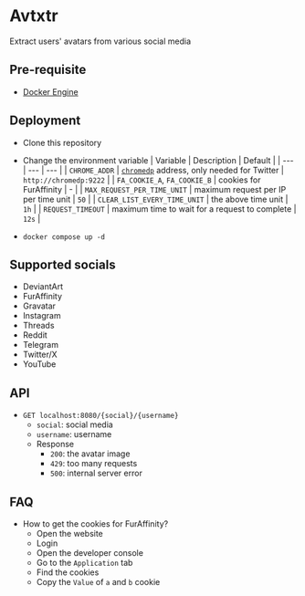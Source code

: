 # Avtxtr
Extract users' avatars from various social media

## Pre-requisite
- [Docker Engine](https://docs.docker.com/engine/install/)

## Deployment
- Clone this repository

- Change the environment variable
    | Variable | Description | Default |
    | --- | --- | --- |
    | `CHROME_ADDR` | [`chromedp`](https://github.com/chromedp/chromedp) address, only needed for Twitter | `http://chromedp:9222` |
    | `FA_COOKIE_A`, `FA_COOKIE_B` | cookies for FurAffinity | - |
    | `MAX_REQUEST_PER_TIME_UNIT` | maximum request per IP per time unit | `50` |
    | `CLEAR_LIST_EVERY_TIME_UNIT` | the above time unit | `1h` |
    | `REQUEST_TIMEOUT` | maximum time to wait for a request to complete | `12s` |

- `docker compose up -d`

## Supported socials
- DeviantArt
- FurAffinity
- Gravatar
- Instagram
- Threads
- Reddit
- Telegram
- Twitter/X
- YouTube

## API
- `GET localhost:8080/{social}/{username}`
    - `social`: social media
    - `username`: username
    - Response
        - `200`: the avatar image
        - `429`: too many requests
        - `500`: internal server error

## FAQ
- How to get the cookies for FurAffinity?
    - Open the website
    - Login
    - Open the developer console
    - Go to the `Application` tab
    - Find the cookies
    - Copy the `Value` of `a` and `b` cookie
